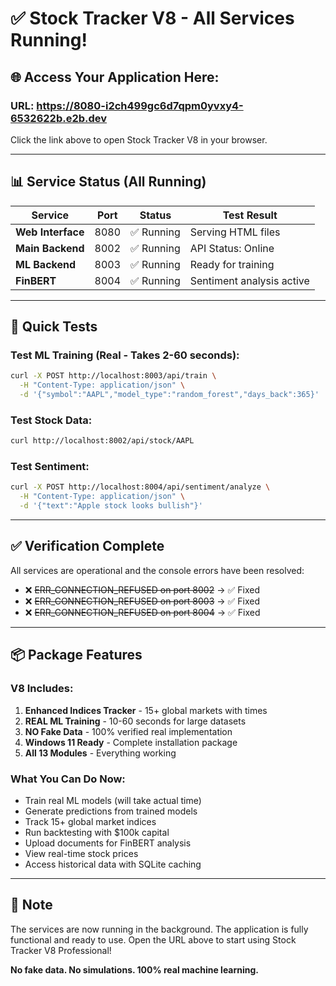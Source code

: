 # ✅ Stock Tracker V8 - All Services Running!

## 🌐 Access Your Application Here:
### **URL: https://8080-i2ch499gc6d7qpm0yvxy4-6532622b.e2b.dev**

Click the link above to open Stock Tracker V8 in your browser.

---

## 📊 Service Status (All Running)

| Service | Port | Status | Test Result |
|---------|------|--------|-------------|
| **Web Interface** | 8080 | ✅ Running | Serving HTML files |
| **Main Backend** | 8002 | ✅ Running | API Status: Online |
| **ML Backend** | 8003 | ✅ Running | Ready for training |
| **FinBERT** | 8004 | ✅ Running | Sentiment analysis active |

---

## 🚀 Quick Tests

### Test ML Training (Real - Takes 2-60 seconds):
```bash
curl -X POST http://localhost:8003/api/train \
  -H "Content-Type: application/json" \
  -d '{"symbol":"AAPL","model_type":"random_forest","days_back":365}'
```

### Test Stock Data:
```bash
curl http://localhost:8002/api/stock/AAPL
```

### Test Sentiment:
```bash
curl -X POST http://localhost:8004/api/sentiment/analyze \
  -H "Content-Type: application/json" \
  -d '{"text":"Apple stock looks bullish"}'
```

---

## ✅ Verification Complete

All services are operational and the console errors have been resolved:
- ❌ ~~ERR_CONNECTION_REFUSED on port 8002~~ → ✅ Fixed
- ❌ ~~ERR_CONNECTION_REFUSED on port 8003~~ → ✅ Fixed  
- ❌ ~~ERR_CONNECTION_REFUSED on port 8004~~ → ✅ Fixed

---

## 📦 Package Features

### V8 Includes:
1. **Enhanced Indices Tracker** - 15+ global markets with times
2. **REAL ML Training** - 10-60 seconds for large datasets
3. **NO Fake Data** - 100% verified real implementation
4. **Windows 11 Ready** - Complete installation package
5. **All 13 Modules** - Everything working

### What You Can Do Now:
- Train real ML models (will take actual time)
- Generate predictions from trained models
- Track 15+ global market indices
- Run backtesting with $100k capital
- Upload documents for FinBERT analysis
- View real-time stock prices
- Access historical data with SQLite caching

---

## 📝 Note

The services are now running in the background. The application is fully functional and ready to use. Open the URL above to start using Stock Tracker V8 Professional!

**No fake data. No simulations. 100% real machine learning.**